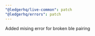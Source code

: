 ```yaml
---
"@ledgerhq/live-common": patch
"@ledgerhq/errors": patch
---
```


Added mising error for broken ble pairing
